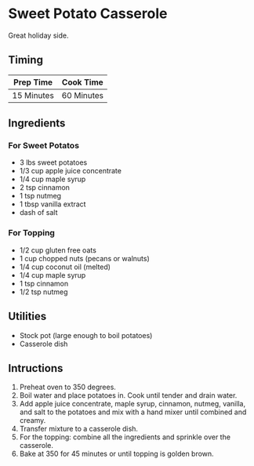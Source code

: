 # Sweet Potato Casserole

Great holiday side.

## Timing

| Prep Time  | Cook Time  |
| ---------- | ---------- |
| 15 Minutes | 60 Minutes |

## Ingredients

### For Sweet Potatos

- 3 lbs sweet potatoes
- 1/3 cup apple juice concentrate
- 1/4 cup maple syrup
- 2 tsp cinnamon
- 1 tsp nutmeg
- 1 tbsp vanilla extract
- dash of salt

### For Topping

- 1/2 cup gluten free oats
- 1 cup chopped nuts (pecans or walnuts)
- 1/4 cup coconut oil (melted)
- 1/4 cup maple syrup
- 1 tsp cinnamon
- 1/2 tsp nutmeg

## Utilities

- Stock pot (large enough to boil potatoes)
- Casserole dish

## Intructions

1. Preheat oven to 350 degrees.
2. Boil water and place potatoes in. Cook until tender and drain water.
3. Add apple juice concentrate, maple syrup, cinnamon, nutmeg, vanilla, and
   salt to the potatoes and mix with a hand mixer until combined and creamy.
4. Transfer mixture to a casserole dish.
5. For the topping: combine all the ingredients and sprinkle over the casserole.
6. Bake at 350 for 45 minutes or until topping is golden brown.

